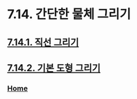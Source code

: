 # 7.14. 간단한 물체 그리기

## [7.14.1. 직선 그리기](./07-14-01-drawing-a-straight-line.md)
## [7.14.2. 기본 도형 그리기](./07-14-02-creating-a-basic-shape.md)

### [Home](./00-home.md)

